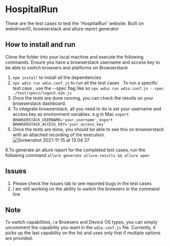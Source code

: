 # HospitalRun
These are the test cases to test the 'HospitalRun' website. Built on webdriverIO, browserstack and allure report generator

## How to install and run
Clone the folder into your local machine and execute the following commands. Ensure you have a browserstack username and access key to be able to switch browsers and platforms on Browserstack 
1. `npm install` to install all the dependencies
2. `npx wdio run wdio.conf.js` to run all the test cases . To run a specific test case , use the --spec flag like so `npx wdio run wdio.conf.js --spec ./test/specs/logout.e2e.js`
3. Once the tests are done running, you can check the results on your browserstack dashboard. 
4. To integrate browserstack, all you need to do is set your username and access key as environment variables. e.g in Mac `export BROWSERSTACK_USERNAME='your_username'`, `export BROWSERSTACK_ACCESS_KEY='your_access_key'`
5. Once the tests are done, you should be able to see this on browserstack with an attached recording of the execution.![Screenshot 2021-11-15 at 13 04 37](https://user-images.githubusercontent.com/63429298/141762504-f7005bdc-afa8-4713-b72c-52ba3b663d1b.png)

6.To generate an allure report for the completed test cases, run the following command `allure generate allure-results && allure open`


## Issues
1. Please check the Issues tab to see reported bugs in the test cases
2. I am still working on the ability to switch the browsers in the command line

## Note
To switch capabilities, i.e Browsers and Device OS types, you can simply uncomment the capability you want in the `wdio.conf.js` file. Currently, it picks up the last capability on the list and uses only that if multiple options are provided.

